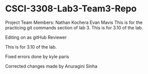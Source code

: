 # CSCI-3308-Lab3-Team3-Repo
Project Team Members: 
Nathan Kochera
Evan Mavis
This is for the practicing git commands section of lab 3. 
This is for 3.10 of the lab.


Editing on as gitHub Reviewer

This is for 3.10 of the lab.

Fixed errors done by kyle paris

Corrected changes made by Anuragini Sinha
